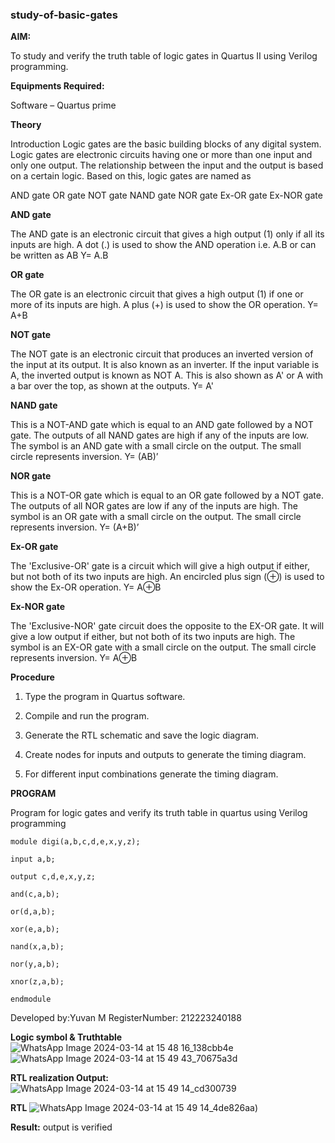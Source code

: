 ### study-of-basic-gates

**AIM:** 

To study and verify the truth table of logic gates in Quartus II using Verilog programming.

**Equipments Required:**

Software – Quartus prime 

**Theory**

Introduction Logic gates are the basic building blocks of any digital system. Logic gates are electronic circuits having one or more than one input and only one output. The relationship between the input and the output is based on a certain logic. Based on this, logic gates are named as

AND gate OR gate NOT gate NAND gate NOR gate Ex-OR gate Ex-NOR gate

**AND gate**

The AND gate is an electronic circuit that gives a high output (1) only if all its inputs are high. A dot (.) is used to show the AND operation i.e. A.B or can be written as AB
Y= A.B

**OR gate** 

The OR gate is an electronic circuit that gives a high output (1) if one or more of its inputs are high. A plus (+) is used to show the OR operation.
Y= A+B

**NOT gate**

The NOT gate is an electronic circuit that produces an inverted version of the input at its output. It is also known as an inverter. If the input variable is A, the inverted output is known as NOT A. This is also shown as A' or A with a bar over the top, as shown at the outputs.
Y= A'

**NAND gate**

This is a NOT-AND gate which is equal to an AND gate followed by a NOT gate. The outputs of all NAND gates are high if any of the inputs are low. The symbol is an AND gate with a small circle on the output. The small circle represents inversion.
Y= (AB)’

**NOR gate**

This is a NOT-OR gate which is equal to an OR gate followed by a NOT gate. The outputs of all NOR gates are low if any of the inputs are high. The symbol is an OR gate with a small circle on the output. The small circle represents inversion.
Y= (A+B)’

**Ex-OR gate**

The 'Exclusive-OR' gate is a circuit which will give a high output if either, but not both of its two inputs are high. An encircled plus sign (⊕) is used to show the Ex-OR operation.
Y= A⊕B

**Ex-NOR gate**

The 'Exclusive-NOR' gate circuit does the opposite to the EX-OR gate. It will give a low output if either, but not both of its two inputs are high. The symbol is an EX-OR gate with a small circle on the output. The small circle represents inversion.
Y= A⊕B

**Procedure** 

1.	Type the program in Quartus software.

2.	Compile and run the program.

3.	Generate the RTL schematic and save the logic diagram.

4.	Create nodes for inputs and outputs to generate the timing diagram.

5.	For different input combinations generate the timing diagram.


**PROGRAM**

Program for logic gates and verify its truth table in quartus using Verilog programming
```
module digi(a,b,c,d,e,x,y,z);

input a,b;

output c,d,e,x,y,z;

and(c,a,b);

or(d,a,b);

xor(e,a,b);

nand(x,a,b);

nor(y,a,b);

xnor(z,a,b);

endmodule
```
 Developed by:Yuvan M
 RegisterNumber: 212223240188
 
**Logic symbol & Truthtable**
![WhatsApp Image 2024-03-14 at 15 48 16_138cbb4e](https://github.com/Yuvan291205/study-of-basic-gates/assets/138849170/87292468-e473-4907-9ec7-d1075832c179)
![WhatsApp Image 2024-03-14 at 15 49 43_70675a3d](https://github.com/Yuvan291205/study-of-basic-gates/assets/138849170/cc0dfb88-7b08-41bd-ad35-07f8e64babb0)

**RTL realization Output:** 
![WhatsApp Image 2024-03-14 at 15 49 14_cd300739](https://github.com/Yuvan291205/study-of-basic-gates/assets/138849170/aa2306d0-bf8f-4a5b-9a27-13cccc0397d9)



**RTL**
![WhatsApp Image 2024-03-14 at 15 49 14_4de826aa](https://github.com/Yuvan291205/study-of-basic-gates/assets/138849170/5f9b59f8-f9ed-4e3b-822e-275f48f68923))

**Result:**
output is verified

